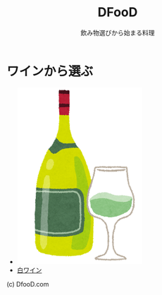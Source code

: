 <!DOCTYPE html>
<html lang="ja">
  <head>
   <meta charset="utf-8">
   <link rel="stylesheet" href="css/styles.css">
    <title>DfooD</title>
  </head>
  <body>
    <header>
      <h1>DFooD</h1>
        <p>飲み物選びから始まる料理</p>
    </header>
     <div class="wine">
       <h1>ワインから選ぶ</h1>
      <div class="container"></div>
       <section>
         <ul>
           <li>
             <img src="img/white_wine.png" alt="白ワイン">
            </li>
            <li>
              <a href="white-wine-list/index.html" class="btn">白ワイン</a>
            </li>
          </ul>
        </section>
     </div>
  </body>
  <footer>
    (c) DfooD.com
  </footer>
</html>
